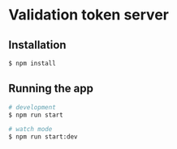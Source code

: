 # Validation token server

## Installation

```bash
$ npm install
```

## Running the app

```bash
# development
$ npm run start

# watch mode
$ npm run start:dev

